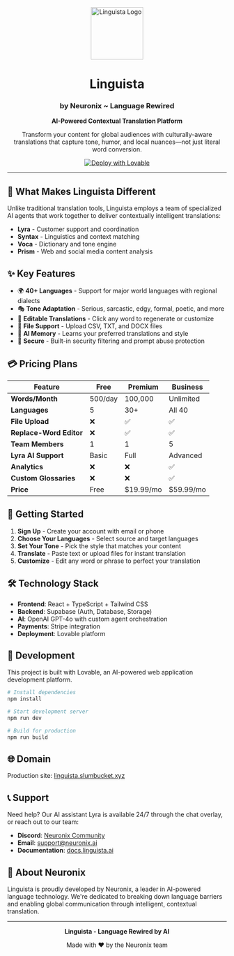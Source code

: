 
<div align="center">
  <img src="/lovable-uploads/56b3973a-75ee-45d3-8670-40289d5fab04.png" alt="Linguista Logo" width="120" height="120" />
  
  # Linguista
  ### by Neuronix ~ Language Rewired
  
  **AI-Powered Contextual Translation Platform**
  
  Transform your content for global audiences with culturally-aware translations that capture tone, humor, and local nuances—not just literal word conversion.
  
  [![Deploy with Lovable](https://lovable.dev/deploy-button.svg)](https://lovable.dev/projects/37d442fb-04ac-4adf-9e46-4dcbef9cf99d)
</div>

---

## 🧠 What Makes Linguista Different

Unlike traditional translation tools, Linguista employs a team of specialized AI agents that work together to deliver contextually intelligent translations:

- **Lyra** - Customer support and coordination
- **Syntax** - Linguistics and context matching  
- **Voca** - Dictionary and tone engine
- **Prism** - Web and social media content analysis

## ✨ Key Features

- 🌍 **40+ Languages** - Support for major world languages with regional dialects
- 🎭 **Tone Adaptation** - Serious, sarcastic, edgy, formal, poetic, and more
- 🔄 **Editable Translations** - Click any word to regenerate or customize
- 📁 **File Support** - Upload CSV, TXT, and DOCX files
- 🧠 **AI Memory** - Learns your preferred translations and style
- 🔐 **Secure** - Built-in security filtering and prompt abuse protection

## 💳 Pricing Plans

| Feature | Free | Premium | Business |
|---------|------|---------|----------|
| **Words/Month** | 500/day | 100,000 | Unlimited |
| **Languages** | 5 | 30+ | All 40 |
| **File Upload** | ❌ | ✅ | ✅ |
| **Replace-Word Editor** | ❌ | ✅ | ✅ |
| **Team Members** | 1 | 1 | 5 |
| **Lyra AI Support** | Basic | Full | Advanced |
| **Analytics** | ❌ | ❌ | ✅ |
| **Custom Glossaries** | ❌ | ❌ | ✅ |
| **Price** | Free | $19.99/mo | $59.99/mo |

## 🚀 Getting Started

1. **Sign Up** - Create your account with email or phone
2. **Choose Your Languages** - Select source and target languages
3. **Set Your Tone** - Pick the style that matches your content
4. **Translate** - Paste text or upload files for instant translation
5. **Customize** - Edit any word or phrase to perfect your translation

## 🛠 Technology Stack

- **Frontend**: React + TypeScript + Tailwind CSS
- **Backend**: Supabase (Auth, Database, Storage)
- **AI**: OpenAI GPT-4o with custom agent orchestration
- **Payments**: Stripe integration
- **Deployment**: Lovable platform

## 🔧 Development

This project is built with Lovable, an AI-powered web application development platform.

```bash
# Install dependencies
npm install

# Start development server
npm run dev

# Build for production
npm run build
```

## 🌐 Domain

Production site: [linguista.slumbucket.xyz](https://linguista.slumbucket.xyz)

## 📞 Support

Need help? Our AI assistant Lyra is available 24/7 through the chat overlay, or reach out to our team:

- **Discord**: [Neuronix Community](https://discord.gg/neuronix)
- **Email**: support@neuronix.ai
- **Documentation**: [docs.linguista.ai](https://docs.linguista.ai)

## 🏢 About Neuronix

Linguista is proudly developed by Neuronix, a leader in AI-powered language technology. We're dedicated to breaking down language barriers and enabling global communication through intelligent, contextual translation.

---

<div align="center">
  <p><strong>Linguista - Language Rewired by AI</strong></p>
  <p>Made with ❤️ by the Neuronix team</p>
</div>
